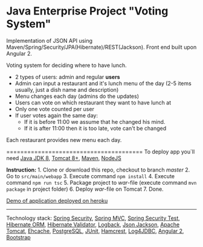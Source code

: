 
Java Enterprise Project "Voting System"
=======================================

Implementation of JSON API using Maven/Spring/Security/JPA(Hibernate)/REST(Jackson). Front end built upon Angular 2.

Voting system for deciding where to have lunch.

 * 2 types of users: admin and regular **users**
 * Admin can input a restaurant and it's lunch menu of the day (2-5 items usually, just a dish name and description)
 * Menu changes each day (admins do the updates)
 * Users can vote on which restaurant they want to have lunch at
 * Only one vote counted per user
 * If user votes again the same day:
    - If it is before 11:00 we assume that he changed his mind.
    - If it is after 11:00 then it is too late, vote can't be changed

Each restaurant provides new menu each day.

=======================================
To deploy app you`ll need <a href="http://www.oracle.com/technetwork/pt/java/javase/downloads/jdk8-downloads-2133151.html">Java JDK 8</a>, <a href="https://tomcat.apache.org/download-80.cgi">Tomcat 8+</a>, <a href="https://maven.apache.org/download.cgi">Maven</a>, <a href="https://nodejs.org/en/">NodeJS</a>

**Instruction:**
    1. Clone or download this repo, checkout to branch _master_
    2. Go to ```src/main/webapp```
    3. Execute command ```npm install```
    4. Execute command ```npm run tsc```
    5. Package project to _war_-file (execute command ```mvn package``` in project folder)
    6. Deploy _war_-file on Tomcat
    7. Done.

<a href="https://votingsystem01.herokuapp.com">Demo of application deployed on heroku</a>

-----------------------------
Technology stack: <a href="http://projects.spring.io/spring-security/">Spring Security</a>, <a href="http://docs.spring.io/spring/docs/current/spring-framework-reference/html/mvc.html">Spring MVC</a>, <a href="http://spring.io/blog/2014/05/07/preview-spring-security-test-method-security">Spring Security Test</a>, <a href="http://hibernate.org/orm/">Hibernate ORM</a>, <a href="http://hibernate.org/validator/">Hibernate Validator</a>,
<a href="https://logback.qos.ch">Logback</a>, <a href="https://github.com/FasterXML/jackson">Json Jackson</a>, <a href="http://tomcat.apache.org/">Apache Tomcat</a>, <a href="http://ehcache.org">Ehcache</a>, <a href="http://www.postgresql.org/">PostgreSQL</a>, <a href="http://junit.org/">JUnit</a>, <a href="http://hamcrest.org/JavaHamcrest/">Hamcrest</a>, <a href="http://code.google.com/p/log4jdbc-remix">Log4JDBC</a>, <a href="https://angular.io/">Angular 2</a>, <a href="http://getbootstrap.com/">Bootstrap</a>




